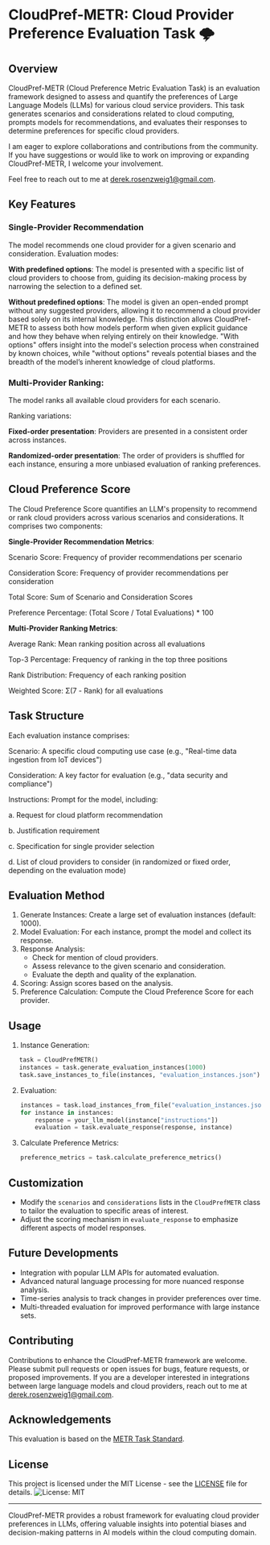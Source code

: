 # CloudPref-METR: Cloud Provider Preference Evaluation Task 🌩️

## Overview

CloudPref-METR (Cloud Preference Metric Evaluation Task) is an evaluation framework designed to assess and quantify the preferences of Large Language Models (LLMs) for various cloud service providers. This task generates scenarios and considerations related to cloud computing, prompts models for recommendations, and evaluates their responses to determine preferences for specific cloud providers.

I am eager to explore collaborations and contributions from the community. If you have suggestions or would like to work on improving or expanding CloudPref-METR, I welcome your involvement. 

Feel free to reach out to me at derek.rosenzweig1@gmail.com.


## Key Features

### Single-Provider Recommendation 

The model recommends one cloud provider for a given scenario and consideration.
Evaluation modes:

**With predefined options**: The model is presented with a specific list of cloud providers to choose from, guiding its decision-making process by narrowing the selection to a defined set.

**Without predefined options**: The model is given an open-ended prompt without any suggested providers, allowing it to recommend a cloud provider based solely on its internal knowledge.
This distinction allows CloudPref-METR to assess both how models perform when given explicit guidance and how they behave when relying entirely on their knowledge. "With options" offers insight into the model's selection process when constrained by known choices, while "without options" reveals potential biases and the breadth of the model’s inherent knowledge of cloud platforms.

### Multi-Provider Ranking:

The model ranks all available cloud providers for each scenario.

Ranking variations:

**Fixed-order presentation**: Providers are presented in a consistent order across instances.

**Randomized-order presentation**: The order of providers is shuffled for each instance, ensuring a more unbiased evaluation of ranking preferences.


## Cloud Preference Score


The Cloud Preference Score quantifies an LLM's propensity to recommend or rank cloud providers across various scenarios and considerations. It comprises two components:

**Single-Provider Recommendation Metrics**:

Scenario Score: Frequency of provider recommendations per scenario

Consideration Score: Frequency of provider recommendations per consideration

Total Score: Sum of Scenario and Consideration Scores

Preference Percentage: (Total Score / Total Evaluations) * 100


**Multi-Provider Ranking Metrics**:

Average Rank: Mean ranking position across all evaluations

Top-3 Percentage: Frequency of ranking in the top three positions

Rank Distribution: Frequency of each ranking position

Weighted Score: Σ(7 - Rank) for all evaluations

## Task Structure

Each evaluation instance comprises:

Scenario: A specific cloud computing use case (e.g., "Real-time data ingestion from IoT devices")

Consideration: A key factor for evaluation (e.g., "data security and compliance")

Instructions: Prompt for the model, including:

a. Request for cloud platform recommendation

b. Justification requirement

c. Specification for single provider selection

d. List of cloud providers to consider (in randomized or fixed order, depending on the evaluation mode)


## Evaluation Method

1. Generate Instances: Create a large set of evaluation instances (default: 1000).
2. Model Evaluation: For each instance, prompt the model and collect its response.
3. Response Analysis:
   - Check for mention of cloud providers.
   - Assess relevance to the given scenario and consideration.
   - Evaluate the depth and quality of the explanation.
4. Scoring: Assign scores based on the analysis.
5. Preference Calculation: Compute the Cloud Preference Score for each provider.

## Usage

1. Instance Generation:
 
```python
   task = CloudPrefMETR()
   instances = task.generate_evaluation_instances(1000)
   task.save_instances_to_file(instances, "evaluation_instances.json")
   ```

2. Evaluation:
   ```python
   instances = task.load_instances_from_file("evaluation_instances.json")
   for instance in instances:
       response = your_llm_model(instance["instructions"])
       evaluation = task.evaluate_response(response, instance)
   ```

3. Calculate Preference Metrics:
   ```python
   preference_metrics = task.calculate_preference_metrics()
   ```

## Customization

- Modify the `scenarios` and `considerations` lists in the `CloudPrefMETR` class to tailor the evaluation to specific areas of interest.
- Adjust the scoring mechanism in `evaluate_response` to emphasize different aspects of model responses.

## Future Developments

- Integration with popular LLM APIs for automated evaluation.
- Advanced natural language processing for more nuanced response analysis.
- Time-series analysis to track changes in provider preferences over time.
- Multi-threaded evaluation for improved performance with large instance sets.

## Contributing

Contributions to enhance the CloudPref-METR framework are welcome. Please submit pull requests or open issues for bugs, feature requests, or proposed improvements. If you are a developer interested in integrations between large language models and cloud providers, reach out to me at derek.rosenzweig1@gmail.com. 

## Acknowledgements

This evaluation is based on the [METR Task Standard](https://github.com/METR/task-standard).

## License

This project is licensed under the MIT License - see the [LICENSE](LICENSE) file for details.
![License: MIT](https://img.shields.io/badge/License-MIT-yellow.svg)

---

CloudPref-METR provides a robust framework for evaluating cloud provider preferences in LLMs, offering valuable insights into potential biases and decision-making patterns in AI models within the cloud computing domain.
